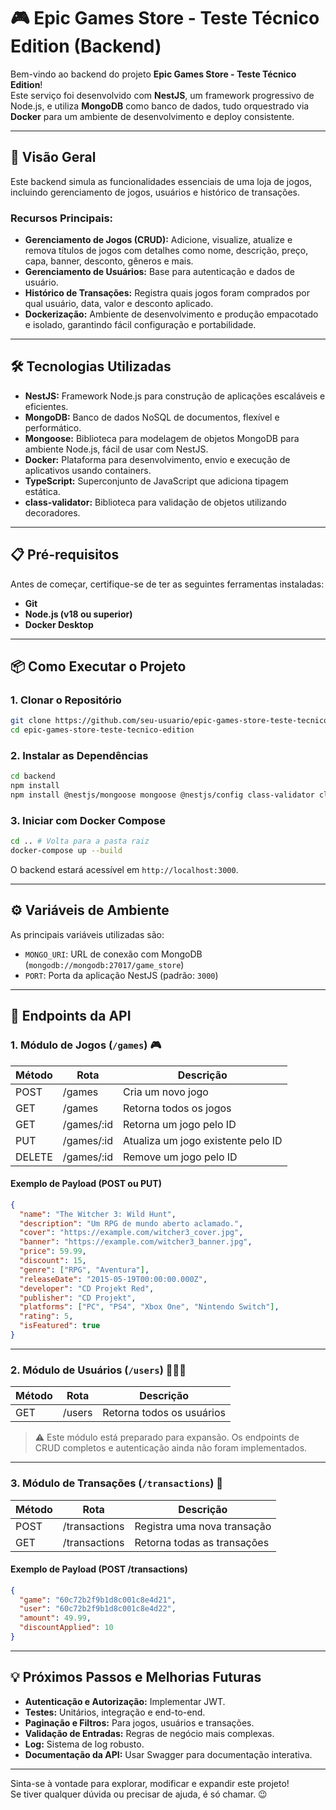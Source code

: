 # 🎮 Epic Games Store - Teste Técnico Edition (Backend)

Bem-vindo ao backend do projeto **Epic Games Store - Teste Técnico Edition**!  
Este serviço foi desenvolvido com **NestJS**, um framework progressivo de Node.js, e utiliza **MongoDB** como banco de dados, tudo orquestrado via **Docker** para um ambiente de desenvolvimento e deploy consistente.

---

## 🚀 Visão Geral

Este backend simula as funcionalidades essenciais de uma loja de jogos, incluindo gerenciamento de jogos, usuários e histórico de transações.

### Recursos Principais:

- **Gerenciamento de Jogos (CRUD):** Adicione, visualize, atualize e remova títulos de jogos com detalhes como nome, descrição, preço, capa, banner, desconto, gêneros e mais.
- **Gerenciamento de Usuários:** Base para autenticação e dados de usuário.
- **Histórico de Transações:** Registra quais jogos foram comprados por qual usuário, data, valor e desconto aplicado.
- **Dockerização:** Ambiente de desenvolvimento e produção empacotado e isolado, garantindo fácil configuração e portabilidade.

---

## 🛠️ Tecnologias Utilizadas

- **NestJS:** Framework Node.js para construção de aplicações escaláveis e eficientes.
- **MongoDB:** Banco de dados NoSQL de documentos, flexível e performático.
- **Mongoose:** Biblioteca para modelagem de objetos MongoDB para ambiente Node.js, fácil de usar com NestJS.
- **Docker:** Plataforma para desenvolvimento, envio e execução de aplicativos usando containers.
- **TypeScript:** Superconjunto de JavaScript que adiciona tipagem estática.
- **class-validator:** Biblioteca para validação de objetos utilizando decoradores.

---

## 📋 Pré-requisitos

Antes de começar, certifique-se de ter as seguintes ferramentas instaladas:

- **Git**
- **Node.js (v18 ou superior)**
- **Docker Desktop**

---

## 📦 Como Executar o Projeto

### 1. Clonar o Repositório

```bash
git clone https://github.com/seu-usuario/epic-games-store-teste-tecnico-edition.git
cd epic-games-store-teste-tecnico-edition
```

### 2. Instalar as Dependências

```bash
cd backend
npm install
npm install @nestjs/mongoose mongoose @nestjs/config class-validator class-transformer
```

### 3. Iniciar com Docker Compose

```bash
cd .. # Volta para a pasta raiz
docker-compose up --build
```

O backend estará acessível em `http://localhost:3000`.

---

## ⚙️ Variáveis de Ambiente

As principais variáveis utilizadas são:

- `MONGO_URI`: URL de conexão com MongoDB (`mongodb://mongodb:27017/game_store`)
- `PORT`: Porta da aplicação NestJS (padrão: `3000`)

---

## 📍 Endpoints da API

### 1. Módulo de Jogos (`/games`) 🎮

| Método | Rota       | Descrição                          |
| ------ | ---------- | ---------------------------------- |
| POST   | /games     | Cria um novo jogo                  |
| GET    | /games     | Retorna todos os jogos             |
| GET    | /games/:id | Retorna um jogo pelo ID            |
| PUT    | /games/:id | Atualiza um jogo existente pelo ID |
| DELETE | /games/:id | Remove um jogo pelo ID             |

#### Exemplo de Payload (POST ou PUT)

```json
{
  "name": "The Witcher 3: Wild Hunt",
  "description": "Um RPG de mundo aberto aclamado.",
  "cover": "https://example.com/witcher3_cover.jpg",
  "banner": "https://example.com/witcher3_banner.jpg",
  "price": 59.99,
  "discount": 15,
  "genre": ["RPG", "Aventura"],
  "releaseDate": "2015-05-19T00:00:00.000Z",
  "developer": "CD Projekt Red",
  "publisher": "CD Projekt",
  "platforms": ["PC", "PS4", "Xbox One", "Nintendo Switch"],
  "rating": 5,
  "isFeatured": true
}
```

---

### 2. Módulo de Usuários (`/users`) 🧑‍🤝‍🧑

| Método | Rota   | Descrição                 |
| ------ | ------ | ------------------------- |
| GET    | /users | Retorna todos os usuários |

> ⚠️ Este módulo está preparado para expansão. Os endpoints de CRUD completos e autenticação ainda não foram implementados.

---

### 3. Módulo de Transações (`/transactions`) 💸

| Método | Rota          | Descrição                   |
| ------ | ------------- | --------------------------- |
| POST   | /transactions | Registra uma nova transação |
| GET    | /transactions | Retorna todas as transações |

#### Exemplo de Payload (POST /transactions)

```json
{
  "game": "60c72b2f9b1d8c001c8e4d21",
  "user": "60c72b2f9b1d8c001c8e4d22",
  "amount": 49.99,
  "discountApplied": 10
}
```

---

## 💡 Próximos Passos e Melhorias Futuras

- **Autenticação e Autorização:** Implementar JWT.
- **Testes:** Unitários, integração e end-to-end.
- **Paginação e Filtros:** Para jogos, usuários e transações.
- **Validação de Entradas:** Regras de negócio mais complexas.
- **Log:** Sistema de log robusto.
- **Documentação da API:** Usar Swagger para documentação interativa.

---

Sinta-se à vontade para explorar, modificar e expandir este projeto!  
Se tiver qualquer dúvida ou precisar de ajuda, é só chamar. 😉
